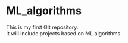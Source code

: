 # ML_algorithms
This is my first Git repository.
<br>
It will include projects based on ML algorithms.
